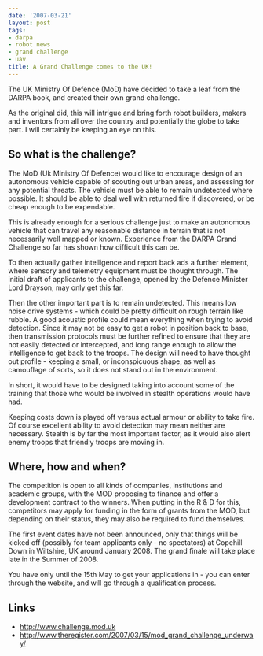 ```yaml
---
date: '2007-03-21'
layout: post
tags:
- darpa
- robot news
- grand challenge
- uav
title: A Grand Challenge comes to the UK!
---
```

The UK Ministry Of Defence (MoD) have decided to take a leaf from the DARPA book, and created their own grand challenge.

As the original did, this will intrigue and bring forth robot builders, makers and inventors from all over the country and potentially the globe to take part. I will certainly be keeping an eye on this.

## So what is the challenge?

The MoD (Uk Ministry Of Defence) would like to encourage design of an autonomous vehicle capable of scouting out urban areas, and assessing for any potential threats. The vehicle must be able to remain undetected where possible. It should be able to deal well with returned fire if discovered, or be cheap enough to be expendable.

This is already enough for a serious challenge just to make an autonomous vehicle that can travel any reasonable distance in terrain that is not necessarily well mapped or known. Experience from the DARPA Grand Challenge so far has shown how difficult this can be.

To then actually gather intelligence and report back ads a further element, where sensory and telemetry equipment must be thought through. The initial draft of applicants to the challenge, opened by the Defence Minister Lord Drayson, may only get this far.

Then the other important part is to remain undetected. This means low noise drive systems - which could be pretty difficult on rough terrain like rubble. A good acoustic profile could mean everything when trying to avoid detection. Since it may not be easy to get a robot in position back to base, then transmission protocols must be further refined to ensure that they are not easily detected or intercepted, and long range enough to allow the intelligence to get back to the troops. The design will need to have thought out profile - keeping a small, or inconspicuous shape, as well as camouflage of sorts, so it does not stand out in the environment.

In short, it would have to be designed taking into account some of the training that those who would be involved in stealth operations would have had.

Keeping costs down is played off versus actual armour or ability to take fire. Of course excellent ability to avoid detection may mean neither are necessary. Stealth is by far the most important factor, as it would also alert enemy troops that friendly troops are moving in.

## Where, how and when?

The competition is open to all kinds of companies, institutions and academic groups, with the MOD proposing to finance and offer a development contract to the winners. When putting in the R &amp; D for this, competitors may apply for funding in the form of grants from the MOD, but depending on their status, they may also be required to fund themselves.

The first event dates have not been announced, only that things will be kicked off (possibly for team applicants only - no spectators) at Copehill Down in Wiltshire, UK around January 2008. The grand finale will take place late in the Summer of 2008.

You have only until the 15th May to get your applications in - you can enter through the website, and will go through a qualification process.

## Links

* <http://www.challenge.mod.uk>
* <http://www.theregister.com/2007/03/15/mod_grand_challenge_underway/>
